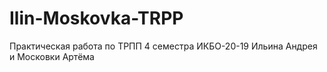 # Ilin-Moskovka-TRPP
Практическая работа по ТРПП 4 семестра ИКБО-20-19 Ильина Андрея и Московки Артёма
